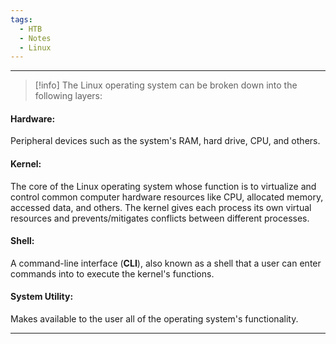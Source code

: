 ```yaml
---
tags:
  - HTB
  - Notes
  - Linux
---
```

___
>[!info]
>The Linux operating system can be broken down into the following layers:
#### Hardware:
Peripheral devices such as the system's RAM, hard drive, CPU, and others.
#### Kernel:
The core of the Linux operating system whose function is to virtualize and control common computer hardware resources like CPU, allocated memory, accessed data, and others. The kernel gives each process its own virtual resources and prevents/mitigates conflicts between different processes.
#### Shell:
A command-line interface (**CLI**), also known as a shell that a user can enter commands into to execute the kernel's functions.
#### System Utility:
Makes available to the user all of the operating system's functionality.
___